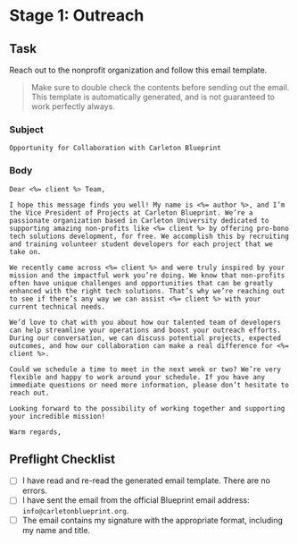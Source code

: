 # Stage 1: Outreach

## Task

Reach out to the nonprofit organization and follow this email template.

> Make sure to double check the contents before sending out the email. This template is automatically generated, and is not guaranteed to work perfectly always.

### Subject

```
Opportunity for Collaboration with Carleton Blueprint
```

### Body

```
Dear <%= client %> Team,

I hope this message finds you well! My name is <%= author %>, and I’m the Vice President of Projects at Carleton Blueprint. We’re a passionate organization based in Carleton University dedicated to supporting amazing non-profits like <%= client %> by offering pro-bono tech solutions development, for free. We accomplish this by recruiting and training volunteer student developers for each project that we take on.

We recently came across <%= client %> and were truly inspired by your mission and the impactful work you’re doing. We know that non-profits often have unique challenges and opportunities that can be greatly enhanced with the right tech solutions. That’s why we’re reaching out to see if there’s any way we can assist <%= client %> with your current technical needs.

We’d love to chat with you about how our talented team of developers can help streamline your operations and boost your outreach efforts. During our conversation, we can discuss potential projects, expected outcomes, and how our collaboration can make a real difference for <%= client %>.

Could we schedule a time to meet in the next week or two? We’re very flexible and happy to work around your schedule. If you have any immediate questions or need more information, please don’t hesitate to reach out.

Looking forward to the possibility of working together and supporting your incredible mission!

Warm regards,
```

## Preflight Checklist

- [ ] I have read and re-read the generated email template. There are no errors.
- [ ] I have sent the email from the official Blueprint email address: `info@carletonblueprint.org`.
- [ ] The email contains my signature with the appropriate format, including my name and title.
